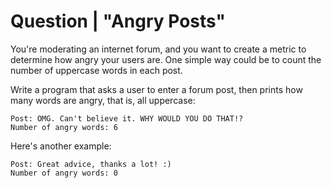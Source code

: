 # Question | "Angry Posts"

You're moderating an internet forum, and you want to create a metric to determine how angry your users are. One simple way could be to count the number of uppercase words in each post.

Write a program that asks a user to enter a forum post, then prints how many words are angry, that is, all uppercase:

```
Post: OMG. Can't believe it. WHY WOULD YOU DO THAT!?
Number of angry words: 6
```

Here's another example:

```
Post: Great advice, thanks a lot! :)
Number of angry words: 0
```
